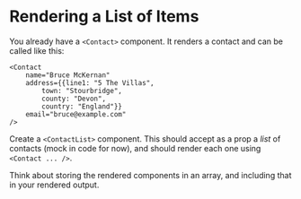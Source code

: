 # Rendering a List of Items

You already have a `<Contact>` component. It renders a contact and can be called like this:

    <Contact
        name="Bruce McKernan"
        address={{line1: "5 The Villas",
            town: "Stourbridge",
            county: "Devon",
            country: "England"}}
        email="bruce@example.com"
    />

Create a `<ContactList>` component. This should accept as a prop a _list_ of contacts (mock in code for now), and should render each one using `<Contact ... />`.

Think about storing the rendered components in an array, and including that in your rendered output.

